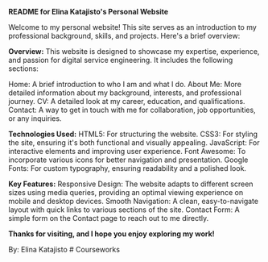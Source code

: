 **README for Elina Katajisto's Personal Website**

Welcome to my personal website! This site serves as an introduction to my professional background, skills, and projects. Here's a brief overview:

**Overview:**
This website is designed to showcase my expertise, experience, and passion for digital service engineering. It includes the following sections:

Home: A brief introduction to who I am and what I do.
About Me: More detailed information about my background, interests, and professional journey.
CV: A detailed look at my career, education, and qualifications.
Contact: A way to get in touch with me for collaboration, job opportunities, or any inquiries.

**Technologies Used:**
HTML5: For structuring the website.
CSS3: For styling the site, ensuring it's both functional and visually appealing.
JavaScript: For interactive elements and improving user experience.
Font Awesome: To incorporate various icons for better navigation and presentation.
Google Fonts: For custom typography, ensuring readability and a polished look.

**Key Features:**
Responsive Design: The website adapts to different screen sizes using media queries, providing an optimal viewing experience on mobile and desktop devices.
Smooth Navigation: A clean, easy-to-navigate layout with quick links to various sections of the site.
Contact Form: A simple form on the Contact page to reach out to me directly.

**Thanks for visiting, and I hope you enjoy exploring my work!**

By: Elina Katajisto #   C o u r s e w o r k s  
 